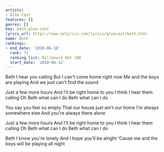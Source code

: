 ```yaml
---
artists:
- Glee Cast
features: []
genres: []
key: beth-glee-cast
lyrics_url: https://www.azlyrics.com/lyrics/gleecast/beth.html
name: Beth
rankings:
- end_date: '2010-06-18'
  rank: 72
  ranking_list: Billboard Hot 100
  start_date: '2010-06-12'
---
```


Beth I hear you calling
But I can't come home right now
Me and the boys are playing
And we just can't find the sound

Just a few more hours
And I'll be right home to you
I think I hear them calling
Oh Beth what can I do
Beth what can I do

You say you feel so empty
That our house just ain't our home
I'm always somewhere else
And you're always there alone

Just a few more hours
And I'll be right home to you
I think I hear them calling
Oh Beth what can I do
Beth what can I do

Beth I know you're lonely
And I hope you'll be alright
'Cause me and the boys will be playing all night



